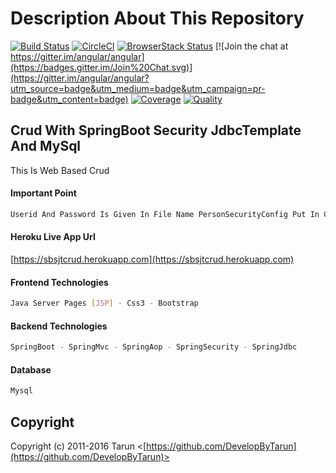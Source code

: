 # Description About This Repository

[![Build Status](https://travis-ci.org/angular/angular.svg?branch=master)](https://travis-ci.org/angular/angular)
[![CircleCI](https://circleci.com/gh/angular/angular/tree/master.svg?style=shield)](https://circleci.com/gh/angular/angular/tree/master)
[![BrowserStack Status](https://www.browserstack.com/automate/badge.svg?badge_key=LzF3RzBVVGt6VWE2S0hHaC9uYllOZz09LS1BVjNTclBKV0x4eVRlcjA4QVY1M0N3PT0=--eb4ce8c8dc2c1c5b2b5352d473ee12a73ac20e06)](https://www.browserstack.com/automate/public-build/LzF3RzBVVGt6VWE2S0hHaC9uYllOZz09LS1BVjNTclBKV0x4eVRlcjA4QVY1M0N3PT0=--eb4ce8c8dc2c1c5b2b5352d473ee12a73ac20e06)
[![Join the chat at https://gitter.im/angular/angular](https://badges.gitter.im/Join%20Chat.svg)](https://gitter.im/angular/angular?utm_source=badge&utm_medium=badge&utm_campaign=pr-badge&utm_content=badge)
[![Coverage](https://img.shields.io/coveralls/jaredhanson/passport-twitter.svg)](https://coveralls.io/r/jaredhanson/passport-twitter)
[![Quality](https://img.shields.io/codeclimate/github/jaredhanson/passport-twitter.svg?label=quality)](https://codeclimate.com/github/jaredhanson/passport-twitter)

## Crud With SpringBoot Security JdbcTemplate And MySql

This Is Web Based Crud

#### Important Point

```bash
Userid And Password Is Given In File Name PersonSecurityConfig Put In Config Folder Of This App
```

#### Heroku Live App Url

[https://sbsjtcrud.herokuapp.com](https://sbsjtcrud.herokuapp.com)

#### Frontend Technologies

```bash
Java Server Pages [JSP] - Css3 - Bootstrap
```

#### Backend Technologies

```bash
SpringBoot - SpringMvc - SpringAop - SpringSecurity - SpringJdbc
```

#### Database

```bash
Mysql
```

## Copyright

Copyright (c) 2011-2016 Tarun <[https://github.com/DevelopByTarun](https://github.com/DevelopByTarun)>


